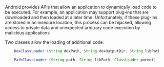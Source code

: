 Android provides APIs that allow an application to dynamically load code to be executed. For example, an application may support plug-ins that are downloaded and then loaded at a later time. Unfortunately, if these plug-ins are stored in an insecure location, this process can be hijacked, allowing access to private data and unexpected arbitrary code execution by malicious applications

Two classes allow the loading of additional code:
```java
    DexClassLoader (String dexPath, String dexOutputDir, String libPath, ClassLoader parent)
```
```java
    PathClassLoader (String path, String libPath, ClassLoader parent)
```
